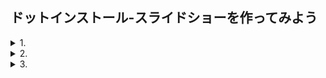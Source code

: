 ## ドットインストール-スライドショーを作ってみよう
<details>
  <summary>1. </summary>
  スライドショーを作ってみよう
  </details>
<details>
  <summary>2. </summary>
  画面のマークアップをしよう
</details>
<details>
  <summary>3. </summary>
  全体のスタイルを整えよう
</details>

<!-- 4. 余計なスタイルをリセットしよう
5. ナビゲーションのスタイルを整えよう
6. サムネイルのスタイルを整えよう
7. JavaScriptでメイン画像を表示しよう
8. サムネイルを表示しよう
9. メインの画像を切り替えよう
10. currentクラスを移動させよう
11. 「次へ」ボタンを動作させよう
12. 「前へ」とPlayボタンを動作させよう
13. Pauseボタンを動作させよう -->